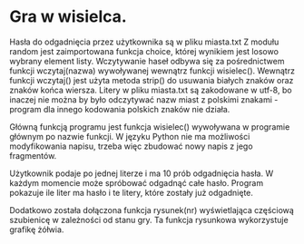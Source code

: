# Gra w wisielca.

Hasła do odgadnięcia przez użytkownika są w pliku miasta.txt
Z modułu random jest zaimportowana funkcja choice, której
wynikiem jest losowo wybrany element listy.
Wczytywanie haseł odbywa się za pośrednictwem funkcji 
wczytaj(nazwa) wywoływanej wewnątrz funkcji wisielec().
Wewnątrz funkcji wczytaj() jest użyta metoda strip() do
usuwania białych znaków oraz znaków końca wiersza.
Litery w pliku miasta.txt są zakodowane w utf-8, bo inaczej
nie można by było odczytywać nazw miast z polskimi 
znakami - program dla innego kodowania polskich znaków nie 
działa.

Główną funkcją programu jest funkcja wisielec() wywoływana
w programie głównym po nazwie funkcji.
W języku Python nie ma możliwości modyfikowania napisu,
trzeba więc zbudować nowy napis z jego fragmentów.

Użytkownik podaje po jednej literze i ma 10 prób odgadnięcia
hasła. W każdym momencie może spróbować odgadnąć całe hasło.
Program pokazuje ile liter ma hasło i te litery, które 
zostały już odgadnięte.

Dodatkowo została dołączona funkcja rysunek(nr) wyświetlająca
częściową szubienicę w zależności od stanu gry. Ta funkcja 
rysunkowa wykorzystuje grafikę żółwia.


